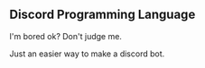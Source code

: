 ## Discord Programming Language
I'm bored ok? Don't judge me.

Just an easier way to make a discord bot.

